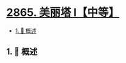# [2865. 美丽塔 I【中等】](https://github.com/tnotesjs/TNotes.leetcode/tree/main/notes/2865.%20%E7%BE%8E%E4%B8%BD%E5%A1%94%20I%E3%80%90%E4%B8%AD%E7%AD%89%E3%80%91)

<!-- region:toc -->

- [1. 📝 概述](#1--概述)

<!-- endregion:toc -->

## 1. 📝 概述
